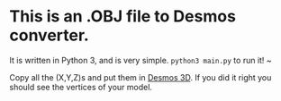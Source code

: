 # This is an .OBJ file to Desmos converter.
It is written in Python 3, and is very simple.
`python3 main.py` to run it! ~

Copy all the (X,Y,Z)s and put them in [Desmos 3D](https://www.desmos.com/3d). If you did it right you should see the vertices of your model.
